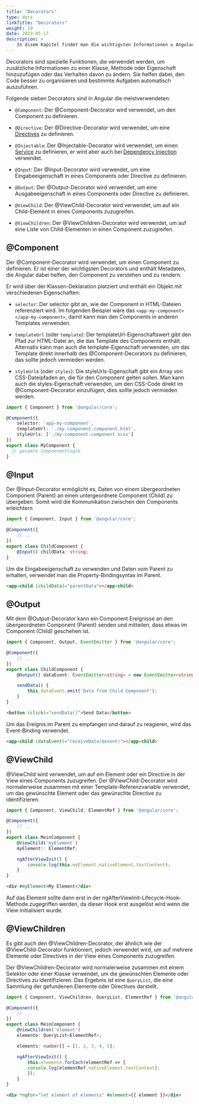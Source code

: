```yaml
---
title: "Decorators"
type: docs
linkTitle: "Decorators"
weight: 19
date: 2023-05-17
description: >
    In disem Kapitel findet man die wichtigsten Informationen u Angular Decorators.
---
```


Decorators sind spezielle Funktionen, die verwendet werden, um zusätzliche Informationen zu einer Klasse, Methode oder Eigenschaft hinzuzufügen oder das Verhalten davon zu ändern. Sie helfen dabei, den Code besser zu organisieren und bestimmte Aufgaben automatisch auszuführen.

Folgende sieben Decorators sind in Angular die meistverwendeten:
* `@Component`: Der @Component-Decorator wird verwendet, um den Component  zu definieren.

* `@Directive`: Der @Directive-Decorator wird verwendet, um eine [Directives](/03_7_ts_directives) zu definieren. 

* `@Injectable`: Der @Injectable-Decorator wird verwendet, um einen [Service](/03_8_ts_services) zu definieren, er wird aber auch bei [Dependency Injection](/03_13_ts_dependency_injection) verwendet. 

* `@Input`: Der @Input-Decorator wird verwendet, um eine Eingabeeigenschaft in eines Components oder Directive zu definieren.

* `@Output`: Der @Output-Decorator wird verwendet, um eine Ausgabeeigenschaft in eines Components oder Directive zu definieren. 

* `@ViewChild`: Der @ViewChild-Decorator wird verwendet, um auf ein Child-Element in eines Components zuzugreifen.

* `@ViewChildren`: Der @ViewChildren-Decorator wird verwendet, um auf eine Liste von Child-Elementen in einen Component zuzugreifen.


## @Component
Der @Component-Decorator wird verwendet, um einen Component zu definieren. Er ist einer der wichtigsten Decorators und enthält Metadaten, die Angular dabei helfen, den Component zu verstehen und zu rendern.

Er wird über der Klassen-Deklaration platziert und enthält ein Objekt mit verschiedenen Eigenschaften:

* `selector`: Der selector gibt an, wie der Component in HTML-Dateien referenziert wird. Im folgenden Beispiel wäre das `<app-my-component></app-my-component>`, damit kann man den Components in anderen Templates verwenden.

* `templateUrl` (oder `template`): Der templateUrl-Eigenschaftswert gibt den Pfad zur HTML-Datei an, die das Template des Components enthält. Alternativ kann man auch die template-Eigenschaft verwenden, um das Template direkt innerhalb des @Component-Decorators zu definieren, das sollte jedoch vermieden werden.

* `styleUrl`s (oder `styles`): Die styleUrls-Eigenschaft gibt ein Array von CSS-Dateipfaden an, die für den Component gelten sollen. Man kann auch die styles-Eigenschaft verwenden, um den CSS-Code direkt im @Component-Decorator einzufügen, dies sollte jedoch vermieden werden.

```typescript
import { Component } from '@angular/core';

@Component({
    selector: 'app-my-component',
    templateUrl: './my-component.component.html',
    styleUrls: ['./my-component.component.scss']
})
export class MyComponent {
  // gesamte Compoenentlogik 
}
```

## @Input
Der @Input-Decorator ermöglicht es, Daten von einem übergeordneten Component (Parent) an einen untergeordnete Component (Child) zu übergeben.
Somit wird die Kommunikation zwischen den Components erleichtern

```typescript
import { Component, Input } from '@angular/core';

@Component({
    // ..
})
export class ChildComponent {
    @Input() childData: string;
}
```

Um die Eingabeeigenschaft zu verwenden und Daten vom Parent zu erhalten, verwendet man die Property-Bindingsyntax im Parent.
```html
<app-child [childData]="parentData"></app-child>
```

## @Output
Mit dem @Output-Decorator kann ein Component Ereignisse an den übergeordneten Component (Parent) senden und mitteilen, dass etwas im Component (Child) geschehen ist.

```typescript
import { Component, Output, EventEmitter } from '@angular/core';

@Component({
    // ..
})
export class ChildComponent {
    @Output() dataEvent: EventEmitter<string> = new EventEmitter<string>();

    sendData() {
        this.dataEvent.emit('Data from Child Component');
    }
}
```
```html
<button (click)="sendData()">Send Data</button>
```

Um das Ereignis im Parent zu empfangen und darauf zu reagieren, wird das Event-Binding verwendet.
```html
<app-child (dataEvent)="receiveData($event)"></app-child>
```

## @ViewChild
@ViewChild wird verwendet, um auf ein Element oder ein Directive in der View eines Components zuzugreifen. Der @ViewChild-Decorator wird normalerweise zusammen mit einer Template-Referenzvariable verwendet, um das gewünschte Element oder das gewünschte Directive zu identifizieren.

```typescript
import { Component, ViewChild, ElementRef } from '@angular/core';

@Component({
    // ..
})
export class MeinComponent {
    @ViewChild('myElement')
    myElement!: ElementRef;

    ngAfterViewInit() {
        console.log(this.myElement.nativeElement.textContent);
    }
}
```
```html
<div #myElement>My Element</div>
```

Auf das Element sollte dann erst in der ngAfterViewInit-Lifecycle-Hook-Methode zugegriffen werden, da dieser Hook erst ausgelöst wird wenn die View initialisiert wurde.

## @ViewChildren
Es gibt auch den @ViewChildren-Decorator, der ähnlich wie der @ViewChild-Decorator funktioniert, jedoch verwendet wird, um auf mehrere Elemente oder Directives in der View eines Components zuzugreifen.

Der @ViewChildren-Decorator wird normalerweise zusammen mit einem Selektor oder einer Klasse verwendet, um die gewünschten Elemente oder Directives zu identifizieren. Das Ergebnis ist eine `QueryList`, die eine Sammlung der gefundenen Elemente oder Directives darstellt.

```typescript
import { Component, ViewChildren, QueryList, ElementRef } from '@angular/core';

@Component({
    // ...
})
export class MeinComponent {
    @ViewChildren('element')
    elemente: QueryList<ElementRef>;

    elements: number[] = [1, 2, 3, 4, 5];

    ngAfterViewInit() {
        this.elemente.forEach(elementRef => {
        console.log(elementRef.nativeElement.textContent);
        });
    }
}
```
```html
<div *ngFor="let element of elements" #element>{{ element }}</div>
```
